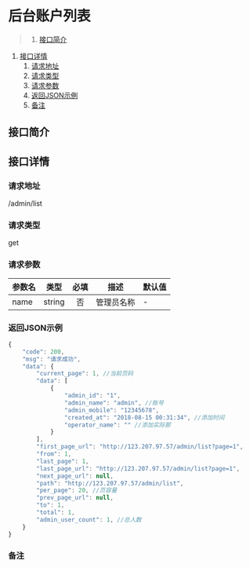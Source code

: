 # 后台账户列表

>1. [接口简介](#接口简介 "接口简介")
1. [接口详情](#接口详情 "接口详情")
	1. [请求地址](#请求地址 "请求地址")
	1. [请求类型](#请求类型 "请求类型")
	1. [请求参数](#请求参数 "请求参数")
	1. [返回JSON示例](#返回JSON示例 "返回JSON示例")
	1. [备注](#备注 "备注")



## 接口简介


## 接口详情 

### 请求地址
/admin/list

### 请求类型
get

### 请求参数
| 参数名 | 类型 | 必填 | 描述 | 默认值 |
| --- | :---: | :---: | --- | --- |
| name | string | 否 | 管理员名称 | - |


### 返回JSON示例
```javascript
{
    "code": 200,
    "msg": "请求成功",
    "data": {
        "current_page": 1, //当前页码
        "data": [
            {
                "admin_id": "1",
                "admin_name": "admin", //账号
                "admin_mobile": "12345678",
                "created_at": "2018-08-15 00:31:34", //添加时间
                "operator_name": "" //添加实际那
            }
        ],
        "first_page_url": "http://123.207.97.57/admin/list?page=1",
        "from": 1,
        "last_page": 1,
        "last_page_url": "http://123.207.97.57/admin/list?page=1",
        "next_page_url": null,
        "path": "http://123.207.97.57/admin/list",
        "per_page": 20, //页容量
        "prev_page_url": null,
        "to": 1,
        "total": 1,
        "admin_user_count": 1, //总人数
    }
}

```

### 备注